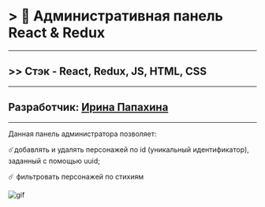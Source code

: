 # > :card_index: Административная панель React & Redux  
___

##  >> Стэк - React, Redux, JS, HTML, CSS
___
## Разработчик: [Ирина Папахина](https://github.com/PapakhinaIrina)
___

Данная панель администратора позволяет:

:comet:добавлять и удалять персонажей по id (уникальный идентификатор), заданный с помощью uuid;

:comet: фильтровать персонажей по стихиям


![gif](20220811-130636-368.gif)